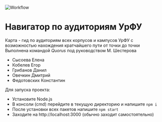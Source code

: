 ![Workflow](https://github.com/quorus-environment/urfu-navigation/actions/workflows/deploy.yml/badge.svg)
# Навигатор по аудиториям УрФУ

Карта - гид по аудиториям всех корпусов и кампусов УрФУ с возможностью нахождения кратчайшего пути от точки до точки<br/>
Выполнена командой *Quorus* под руководством М. Шестерова

- Сысоева Елена
- Кобелев Егор
- Грибанов Данил
- Овечкин Дмитрий
- Федотовских Константин

Для запуска проекта: 

- Установите Node.js
- В консоли (cmd) перейдите в текущую директорию и напишите ```npm i```
- После установки всех пакетов напишите ```npm start```
- Заходите на http://localhost:3000 (обычно заходит самостоятельно) 
